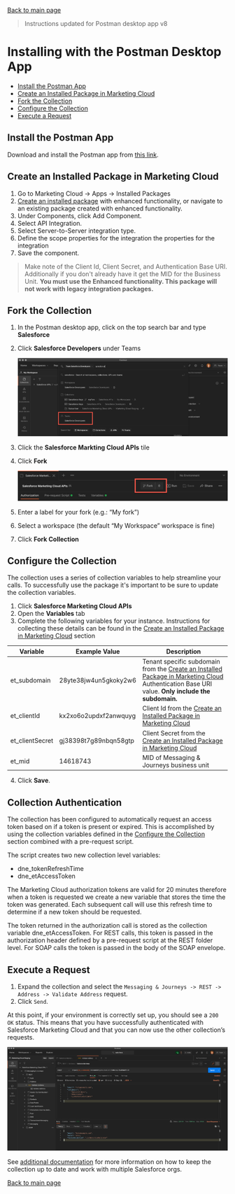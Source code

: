 [Back to main page](README.md)

> Instructions updated for Postman desktop app v8

# Installing with the Postman Desktop App


- [Install the Postman App](#install-the-postman-app)
- [Create an Installed Package in Marketing Cloud](#create-an-installed-package-in-marketing-cloud)
- [Fork the Collection](#fork-the-collection)
- [Configure the Collection](#configure-the-collection)
- [Execute a Request](#execute-a-request)


## Install the Postman App

Download and install the Postman app from [this link](https://www.postman.com/downloads).

## Create an Installed Package in Marketing Cloud

1. Go to Marketing Cloud -> Apps -> Installed Packages
2. [Create an installed package](https://developer.salesforce.com/docs/atlas.en-us.mc-app-development.meta/mc-app-development/install-packages.htm) with enhanced functionality, or navigate to an existing package created with enhanced functionality.
3. Under Components, click Add Component.
4. Select API Integration.
5. Select Server-to-Server integration type.
6. Define the scope properties for the integration the properties for the integration
7. Save the component.

>Make note of the Client Id, Client Secret, and Authentication Base URI. Additionally if you don't already have it get the MID for the Business Unit. **You must use the Enhanced functionality. This package will not work with legacy integration packages.**


## Fork the Collection

1. In the Postman desktop app, click on the top search bar and type **Salesforce**
2. Click **Salesforce Developers** under Teams

    ![Searching for Salesforce screenshot](images/search-salesforce.png)

3. Click the **Salesforce Markting Cloud APIs** tile
4. Click **Fork**

    ![Fork button screenshot](images/fork-button.png)

5. Enter a label for your fork (e.g.: “My fork”)
6. Select a workspace (the default “My Workspace” workspace is fine)
7. Click **Fork Collection**



## Configure the Collection

The collection uses a series of collection variables to help streamline your calls. To successfully use the package it's important to be sure to update the collection variables.

1. Click **Salesforce Marketing Cloud APIs**
2. Open the **Variables** tab
3. Complete the following variables for your instance. Instructions for collecting these details can be found in the [Create an Installed Package in Marketing Cloud](#create-an-installed-package-in-marketing-cloud) section

|Variable|Example Value|Description|
|-|-|-|
|et_subdomain|28yte38jw4un5gkoky2w6|Tenant specific subdomain from the [Create an Installed Package in Marketing Cloud](#create-an-installed-package-in-marketing-cloud) Authentication Base URI value. **Only include the subdomain.**|
|et_clientId|kx2xo6o2updxf2anwquyg|Client Id from the [Create an Installed Package in Marketing Cloud](#create-an-installed-package-in-marketing-cloud)|
|et_clientSecret|gj38398t7g89nbqn58gtp|Client Secret from the [Create an Installed Package in Marketing Cloud](#create-an-installed-package-in-marketing-cloud)|
|et_mid|14618743|MID of Messaging & Journeys business unit|


4. Click **Save**.


## Collection Authentication

The collection has been configured to automatically request an access token based on if a token is present or expired. This is accomplished by using the collection variables defined in the [Configure the Collection](#configure-the-collection) section combined with a pre-request script. 

The script creates two new collection level variables:
* dne_tokenRefreshTime 
* dne_etAccessToken 

The Marketing Cloud authorization tokens are valid for 20 minutes therefore when a token is requested we create a new variable that stores the time the token was generated. Each subsequent call will use this refresh time to determine if a new token should be requested.

The token returned in the authorization call is stored as the collection variable dne_etAccessToken. For REST calls, this token is passed in the authorization header defined by a pre-request script at the REST folder level. For SOAP calls the token is passed in the body of the SOAP envelope.


## Execute a Request

1. Expand the collection and select the `Messaging & Journeys -> REST -> Address -> Validate Address` request.
1. Click `Send`.

At this point, if your environment is correctly set up, you should see a `200 OK` status. This means that you have successfully authenticated with Salesforce Marketing Cloud and that you can now use the other collection’s requests.

![Validate Address Success](images/validate-address-200.png)

See [additional documentation](README.md#additional-documentation) for more information on how to keep the collection up to date and work with multiple Salesforce orgs.


[Back to main page](README.md)